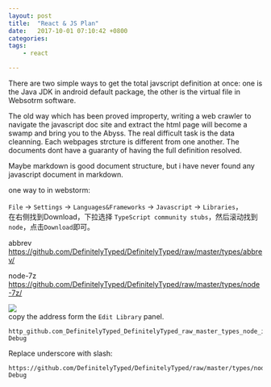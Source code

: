 ```yaml
---
layout: post
title:  "React & JS Plan"
date:   2017-10-01 07:10:42 +0800
categories:  
tags: 
    - react

---
```


There are two simple ways to get the total javscript definition at once: one is the Java JDK in android default package, the other is the virtual file in Websotrm software. 

The old way which has been proved improperty, writing a web crawler to navigate the javascript doc site and extract the html page will become a swamp and bring you to the Abyss. The real difficult task is the data cleanning. Each webpages strcture is different from one another. The documents dont have a guaranty of having the full definition resolved.

Maybe markdown is good document structure, but i have never found any javascript document in markdown.


one way to in webstorm:

`File` -> `Settings` -> `Languages&Frameworks` -> `Javascript` -> `Libraries`，  
在右侧找到Download，下拉选择 `TypeScript community stubs`，然后滚动找到`node`，点击`Download`即可。

abbrev	https://github.com/DefinitelyTyped/DefinitelyTyped/raw/master/types/abbrev/

node-7z	https://github.com/DefinitelyTyped/DefinitelyTyped/raw/master/types/node-7z/


![](https://i.imgur.com/OlpIffP.gif)  
copy the address form the `Edit Library` panel.
```
http_github.com_DefinitelyTyped_DefinitelyTyped_raw_master_types_node_index.d.ts	Debug
```
Replace underscore with slash:
```
https://github.com/DefinitelyTyped/DefinitelyTyped/raw/master/types/node/inspector.d.ts	Debug
```